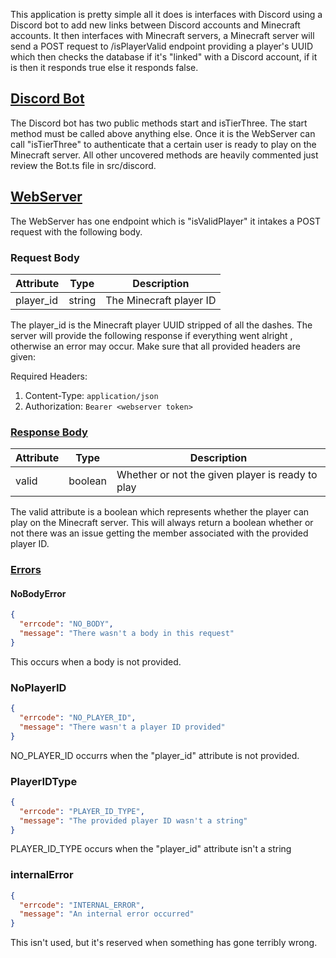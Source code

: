 This application is pretty simple all it does is interfaces with Discord
using a Discord bot to add new links between Discord accounts and Minecraft
accounts. It then interfaces with Minecraft servers, a Minecraft server will
send a POST request to /isPlayerValid endpoint providing a player's UUID
which then checks the database if it's "linked" with a Discord account, if
it is then it responds true else it responds false.

## [Discord Bot](./src/discord/Bot.ts)
The Discord bot has two public methods start and isTierThree. The start
method must be called above anything else. Once it is the WebServer can call 
"isTierThree" to authenticate that a certain user is ready to play on the
Minecraft server. All other uncovered methods are heavily commented just
review the Bot.ts file in src/discord.

## [WebServer](./src/webserver/WebServer.ts)
The WebServer has one endpoint which is "isValidPlayer" it intakes a POST
request with the following body. 

### Request Body
| Attribute | Type   | Description             |
|-----------|--------|-------------------------|
| player_id | string | The Minecraft player ID |

The player_id is the Minecraft player UUID stripped of all the dashes. The
server will provide the following response if everything went alright
, otherwise an error may occur. Make sure that all provided headers are given:

Required Headers:
 1. Content-Type: `application/json`
 2. Authorization: `Bearer <webserver token>` 

### [Response Body](./src/webserver/responses.ts)
| Attribute | Type    | Description                                      |
|-----------|---------|--------------------------------------------------|
| valid     | boolean | Whether or not the given player is ready to play |

The valid attribute is a boolean which represents whether the player can
play on the Minecraft server. This will always return a boolean whether or
not there was an issue getting the member associated with the provided
player ID.

### [Errors](./src/webserver/errors.ts)

#### NoBodyError
```json
{
  "errcode": "NO_BODY",
  "message": "There wasn't a body in this request"
}
```

This occurs when a body is not provided.

### NoPlayerID
```json
{
  "errcode": "NO_PLAYER_ID",
  "message": "There wasn't a player ID provided"
}
```

NO_PLAYER_ID occurrs when the "player_id" attribute is not provided.

### PlayerIDType
```json
{
  "errcode": "PLAYER_ID_TYPE",
  "message": "The provided player ID wasn't a string"
}
```
PLAYER_ID_TYPE occurs when the "player_id" attribute isn't a string

### internalError
```json
{
  "errcode": "INTERNAL_ERROR",
  "message": "An internal error occurred"
}
```

This isn't used, but it's reserved when something has gone terribly wrong.
